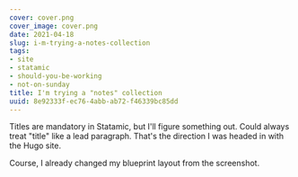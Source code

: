 ```yaml
---
cover: cover.png
cover_image: cover.png
date: 2021-04-18
slug: i-m-trying-a-notes-collection
tags:
- site
- statamic
- should-you-be-working
- not-on-sunday
title: I'm trying a "notes" collection
uuid: 8e92333f-ec76-4abb-ab72-f46339bc85dd
---
```


Titles are mandatory in Statamic, but I'll figure something out.
Could always treat "title" like a lead paragraph.
That's the direction I was headed in with the Hugo site.

Course, I already changed my blueprint layout from the screenshot.